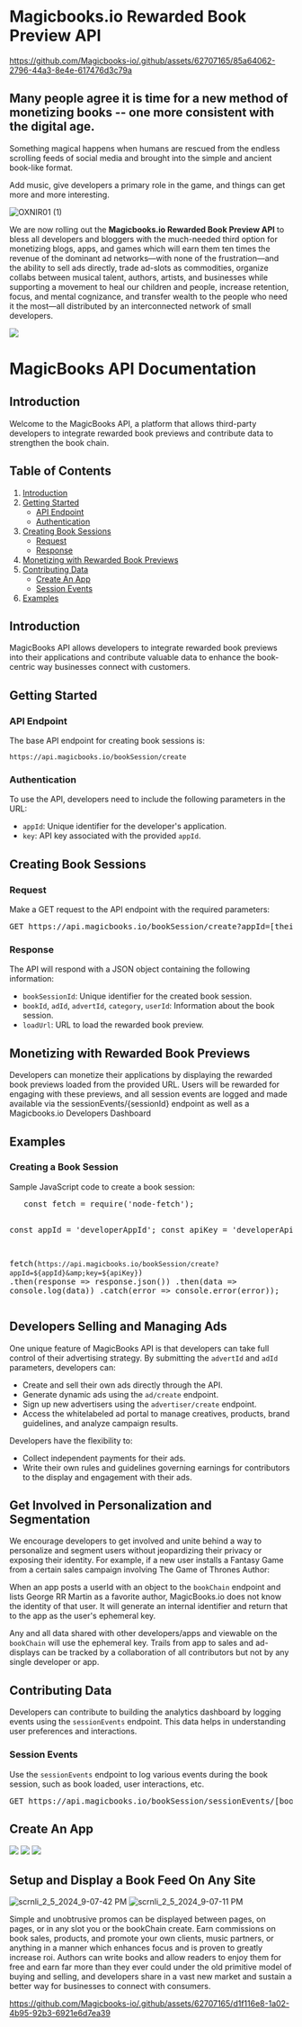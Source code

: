 <h1><b>Magicbooks.io Rewarded Book Preview API</b></h1>

https://github.com/Magicbooks-io/.github/assets/62707165/85a64062-2796-44a3-8e4e-617476d3c79a

<h2>Many people agree it is time for a new method of monetizing books -- one more consistent with the digital age.</h2>

<p>Something magical happens when humans are rescued from the endless scrolling feeds of social media and brought into the simple and ancient book-like format.</p>
<p>Add music, give developers a primary role in the game, and things can get more and more interesting.</p>

![OXNIR01 (1)](https://github.com/Magicbooks-io/.github/assets/62707165/c3e1beed-6fe5-4b73-a1b7-1719e84a9bad)


<p>We are now rolling out the <b>Magicbooks.io Rewarded Book Preview API</b> to bless all developers and bloggers with the much-needed third option for monetizing blogs, apps, and games which will earn them ten times the revenue of the dominant ad networks—with none of the frustration—and the ability to sell ads directly, trade ad-slots as commodities, organize collabs between musical talent, authors, artists, and businesses while supporting a movement to heal our children and people, increase retention, focus, and mental cognizance, and transfer wealth to the people who need it the most—all distributed by an interconnected network of small developers.</p>

<img src="https://github.com/Magicbooks-io/.github/assets/62707165/b0dc6974-9259-46ef-af77-4cc2fa844e65">

 <h1>MagicBooks API Documentation</h1>

<h2>Introduction</h2>
<p>Welcome to the MagicBooks API, a platform that allows third-party developers to integrate rewarded book previews and contribute data to strengthen the book chain.</p>

<h2>Table of Contents</h2>
    <ol>
        <li><a href="#introduction">Introduction</a></li>
        <li><a href="#getting-started">Getting Started</a>
            <ul>
                <li><a href="#api-endpoint">API Endpoint</a></li>
                <li><a href="#authentication">Authentication</a></li>
            </ul>
        </li>
        <li><a href="#creating-book-sessions">Creating Book Sessions</a>
            <ul>
                <li><a href="#request">Request</a></li>
                <li><a href="#response">Response</a></li>
            </ul>
        </li>
        <li><a href="#monetizing-with-rewarded-book-previews">Monetizing with Rewarded Book Previews</a></li>
        <li><a href="#contributing-data">Contributing Data</a>
            <ul>
                <li><a href="#create-an-app">Create An App</a></li>
                <li><a href="#session-events">Session Events</a></li>
            </ul>
        </li>
        <li><a href="#examples">Examples</a></li>
    </ol>

 <h2>Introduction</h2>
 <p>MagicBooks API allows developers to integrate rewarded book previews into their applications and contribute valuable data to enhance the book-centric way businesses connect with customers.</p>

 <h2>Getting Started</h2>
 <h3>API Endpoint</h3>
 <p>The base API endpoint for creating book sessions is:</p>
 <code>https://api.magicbooks.io/bookSession/create</code>

 <h3>Authentication</h3>
    <p>To use the API, developers need to include the following parameters in the URL:</p>
    <ul>
        <li><code>appId</code>: Unique identifier for the developer's application.</li>
        <li><code>key</code>: API key associated with the provided <code>appId</code>.</li>
    </ul>

<h2>Creating Book Sessions</h2>
    <h3>Request</h3>
    <p>Make a GET request to the API endpoint with the required parameters:</p>
    <pre>GET https://api.magicbooks.io/bookSession/create?appId=[theirAppId-string]&amp;key=[theirApiKey]</pre>

 <h3>Response</h3>
    <p>The API will respond with a JSON object containing the following information:</p>
    <ul>
        <li><code>bookSessionId</code>: Unique identifier for the created book session.</li>
        <li><code>bookId</code>, <code>adId</code>, <code>advertId</code>, <code>category</code>, <code>userId</code>: Information about the book session.</li>
        <li><code>loadUrl</code>: URL to load the rewarded book preview.</li>
    </ul>

 <h2>Monetizing with Rewarded Book Previews</h2>
    <p>Developers can monetize their applications by displaying the rewarded book previews loaded from the provided URL. Users will be rewarded for engaging with these previews, and all session events are logged and made available via the sessionEvents/{sessionId} endpoint as well as a Magicbooks.io Developers Dashboard</p>

 <h2>Examples</h2>
    <h3>Creating a Book Session</h3>
    <p>Sample JavaScript code to create a book session:</p>
    <pre>
   const fetch = require('node-fetch');

   const appId = 'developerAppId';
        const apiKey = 'developerApiKey';

   fetch(`https://api.magicbooks.io/bookSession/create?appId=${appId}&amp;key=${apiKey}`)
        .then(response =&gt; response.json())
            .then(data =&gt; console.log(data))
            .catch(error =&gt; console.error(error));
    </pre>

  <h2>Developers Selling and Managing Ads</h2>
    <p>One unique feature of MagicBooks API is that developers can take full control of their advertising strategy. By submitting the <code>advertId</code> and <code>adId</code> parameters, developers can:</p>
    <ul>
        <li>Create and sell their own ads directly through the API.</li>
        <li>Generate dynamic ads using the <code>ad/create</code> endpoint.</li>
        <li>Sign up new advertisers using the <code>advertiser/create</code> endpoint.</li>
        <li>Access the whitelabeled ad portal to manage creatives, products, brand guidelines, and analyze campaign results.</li>
    </ul>
    <p>Developers have the flexibility to:</p>
    <ul>
        <li>Collect independent payments for their ads.</li>
        <li>Write their own rules and guidelines governing earnings for contributors to the display and engagement with their ads.</li>
    </ul>

  <h2>Get Involved in Personalization and Segmentation</h2>
    <p>We encourage developers to get involved and unite behind a way to personalize and segment users without jeopardizing their privacy or exposing their identity. For example, if a new user installs a Fantasy Game from a certain sales campaign involving The Game of Thrones Author:</p>
    <p>When an app posts a userId with an object to the <code>bookChain</code> endpoint and lists George RR Martin as a favorite author, MagicBooks.io does not know the identity of that user. It will generate an internal identifier and return that to the app as the user's ephemeral key.</p>
    <p>Any and all data shared with other developers/apps and viewable on the <code>bookChain</code> will use the ephemeral key. Trails from app to sales and ad-displays can be tracked by a collaboration of all contributors but not by any single developer or app.</p>

   <h2>Contributing Data</h2>
    <p>Developers can contribute to building the analytics dashboard by logging events using the <code>sessionEvents</code> endpoint. This data helps in understanding user preferences and interactions.</p>

   <h3>Session Events</h3>
    <p>Use the <code>sessionEvents</code> endpoint to log various events during the book session, such as book loaded, user interactions, etc.</p>
    <pre>GET https://api.magicbooks.io/bookSession/sessionEvents/[bookSessionId]</pre>

   <h2>Create An App</h2>

   <img src="https://github.com/Magicbooks-io/.github/assets/62707165/6bacc4d0-157f-4103-87f2-545b627c54e8">

   <img src="https://github.com/Magicbooks-io/.github/assets/62707165/91e68215-29a4-424d-b616-9bbb75181764">
   
   





  <img src="https://github.com/Magicbooks-io/.github/assets/62707165/e5168989-c7f3-428f-bd8b-88fc505a291e">

  <h2>Setup and Display a Book Feed On Any Site</h2>

  ![scrnli_2_5_2024_9-07-42 PM](https://github.com/Magicbooks-io/.github/assets/62707165/c678a2d2-c731-42c9-be7b-70dd60353b16)
  ![scrnli_2_5_2024_9-07-11 PM](https://github.com/Magicbooks-io/.github/assets/62707165/e23fdbc2-c9c6-4be5-9ca5-54814994d8eb)

  <p>Simple and unobtrusive promos can be displayed between pages, on pages, or in any slot you or the bookChain create.  Earn commissions on book sales, products, and promote your own clients, music partners, or anything in a manner which enhances focus and is proven to greatly increase roi. Authors can write books and allow readers to enjoy them for free and earn far more than they ever could under the old primitive model of buying and selling, and developers share in a vast new market and sustain a better way for businesses to connect with consumers.<p>

  

https://github.com/Magicbooks-io/.github/assets/62707165/d1f116e8-1a02-4b95-92b3-6921e6d7ea39







  

  







<!--



<h1><b>Magicbooks.io Rewarded Book Preview API</b></h1>
<p>Something magical happens when humans are rescued from the endless scrolling feeds of social media and brought into the simple and ancient book-like format(only with music, too).</p>
<p>Yes, Magicbooks are not complicated or technically dazzling, but simple.  And that is the true power of them. You may not have heard of them, but people are spending hours in the internal app webviews of Facebook, Instagram, and anywhere else they are displayed and enjoyed; and our core group of initial advertisers have realized the book-centric format solves the 'scanning-rather-than-reading' problem and is well on it's way to curing the tech-fatigue all people feel and sense -- the one which has caused the largest ad networks to resort to criminal 'self-clicking' functions in order to hide from businesses the fact that their method of advertising, where people are reeled in with a false pretense, blocked from the content they wanted to see due to an annoying popup -- which also forever sealed a negative association with the name or product on the ad -- <em>is dead</em>.</p>
<p>And books are on the rise - yes, books.  They are valuable to read, but they also aggregate into an ecosystem for digital advertising which overwhelmingly dwarfs the distracted and merely scannable social feed.  Books, like abandoned billboards lining the curbs of the information superhighway, are always watched and loved, and completely user-driven.  And the people and businesses who help to rescue the world from empty and redundant promotion will be household names quite different from the current ones, because they will be known to have chosen a decentralzed, creator-first economic model over the large and ever oppressive corporations.  And every reader knows that Magicbooks.io does not earn any money from advertising -- it all goes to the creators of the content and the developers who help to make Magicbooks as familiar to the world as the old black and white comic strips, where authors and creators do not promote just any business but truly allow others to experience their sincere admiration for a member of their close network - the true human beings running small businesses and generatiing life-long consumer loyalty.</p>

<p>On December 1st, the Magicbooks.io Rewarded Book Preview API will go public and bless all developers and bloggers with the much-needed third option for monetising blogs, apps, and games which will earn them ten-times the revenue of the dominant ad networks -- with none of the frustration -- and the ability to sell ads directly, trade ad-slots as commodities(what do you think you could get for the slots between the chapters of a new Stephan King novel? - and how much will the value go up when the movie comes out or the ROI breaks records?), organize collabs between musical talent and authors and artists, and be a part of a movement to heal our children and people, increase retention, focus, and mental cognizance, and transfer wealth to the people who need it the most -- all distributed by an inter-connected network of small developers.<p>  
<img src="https://github.com/Magicbooks-io/.github/assets/62707165/b0dc6974-9259-46ef-af77-4cc2fa844e65">
<h1>MagicBooks API Documentation</h1>

  <h2>Introduction</h2>
  <p>Welcome to the MagicBooks API, a platform that allows third-party developers to integrate rewarded book previews and contribute data to strengthen the book chain.</p>

  <h2>Table of Contents</h2>
  <ol>
    <li><a href="#introduction">Introduction</a></li>
    <li><a href="#getting-started">Getting Started</a>
      <ul>
        <li><a href="#api-endpoint">API Endpoint</a></li>
        <li><a href="#authentication">Authentication</a></li>
      </ul>
    </li>
    <li><a href="#creating-book-sessions">Creating Book Sessions</a>
      <ul>
        <li><a href="#request">Request</a></li>
        <li><a href="#response">Response</a></li>
      </ul>
    </li>
    <li><a href="#monetizing-with-rewarded-book-previews">Monetizing with Rewarded Book Previews</a></li>
    <li><a href="#contributing-data">Contributing Data</a>
      <ul>
        <li><a href="#analytics-dashboard">Analytics Dashboard</a></li>
        <li><a href="#session-events">Session Events</a></li>
      </ul>
    </li>
    <li><a href="#examples">Examples</a></li>
   
  </ol>

  #Introduction
  <p>MagicBooks API allows developers to integrate rewarded book previews into their applications and contribute valuable data to enhance the book-centric way businesses connect with customers.</p>

  #Getting Started
  <h3>API Endpoint</h3>
  <p>The base API endpoint for creating book sessions is:</p>
  <code>https://api.magicbooks.io/bookSession/create</code>

#Authentication
  <p>To use the API, developers need to include the following parameters in the URL:</p>
  <ul>
    <li><code>appId</code>: Unique identifier for the developer's application.</li>
    <li><code>key</code>: API key associated with the provided <code>appId</code>.</li>
  </ul>

#Creating Book Sessions

  <h3>Request</h3>
  <p>Make a GET request to the API endpoint with the required parameters:</p>
  <pre>GET https://api.magicbooks.io/bookSession/create?appId=[theirAppId-string]&amp;key=[theirApiKey]</pre>

  <h3>Response</h3>
  <p>The API will respond with a JSON object containing the following information:</p>
  <ul>
    <li><code>bookSessionId</code>: Unique identifier for the created book session.</li>
    <li><code>bookId</code>, <code>adId</code>, <code>advertId</code>, <code>category</code>, <code>userId</code>: Information about the book session.</li>
    <li><code>loadUrl</code>: URL to load the rewarded book preview.</li>
  </ul>

  <h2>#Monetizing with Rewarded Book Previews</h2>
  <p>Developers can monetize their applications by displaying the rewarded book previews loaded from the provided URL. Users will be rewarded for engaging with these previews, and all sessionEvents are logged and made available via the sessionEvents/{sessionId} endpoint as well as a Magicbooks.io Developers Dashboard</p>

 

  

 #Examples

  <h3>Creating a Book Session</h3>
  <p>Sample JavaScript code to create a book session:</p>
  <pre>
    const fetch = require('node-fetch');

    const appId = 'developerAppId';
    const apiKey = 'developerApiKey';

    fetch(`https://api.magicbooks.io/bookSession/create?appId=${appId}&amp;key=${apiKey}`)
      .then(response =&gt; response.json())
      .then(data =&gt; console.log(data))
      .catch(error =&gt; console.error(error));
  </pre>

#Developers Selling and Managing Ads

  <p>One unique feature of MagicBooks API is that developers can take full control of their advertising strategy. By submitting the <code>advertId</code> and <code>adId</code> parameters, developers can:</p>

  <ul>
    <li>Create and sell their own ads directly through the API.</li>
    <li>Generate dynamic ads using the <code>ad/create</code> endpoint.</li>
    <li>Sign up new advertisers using the <code>advertiser/create</code> endpoint.</li>
    <li>Access the whitelabeled ad portal to manage creatives, products, brand guidelines, and analyze campaign results.</li>
  </ul>

  <p>Developers have the flexibility to:</p>

  <ul>
    <li>Collect independent payments for their ads.</li>
    <li>Write their own rules and guidelines governing earnings for contributors to the display and engagement with their ads.</li>
  </ul>


  <h2>Get Involved in Personalization and Segmentation</h2>

  <p>We encourage developers to get involved and unite behind a way to personalize and segment users without jeopardizing their privacy or exposing their identity. For example, if a new user installs a Fantasy Game from a certain sales campaign involving The Game of Thrones Author:</p>

  <p>When an app posts a userId with an object to the <code>bookChain</code> endpoint and lists George RR Martin as a favorite author, MagicBooks.io does not know the identity of that user. It will generate an internal identifier and return that to the app as the user's ephemeral key.</p>

  <p>Any and all data shared with other developers/apps and viewable on the <code>bookChain</code> will use the ephemeral key. Trails from app to sales and ad-displays can be tracked by a collaboration of all contributors but not by any single developer or app.</p>

 #Contributing Data
 
  <p>Developers can contribute to building the analytics dashboard by logging events using the <code>sessionEvents</code> endpoint. This data helps in understanding user preferences and interactions.</p>

  #Session Events
  <p>Use the <code>sessionEvents</code> endpoint to log various events during the book session, such as book loaded, user interactions, etc.</p>
  <pre>GET https://api.magicbooks.io/bookSession/sessionEvents/[bookSessionId]</pre>


#Analytics Dashboard
</body>
</html>



![Untitled design - 2023-11-11T220241 282](https://github.com/Magicbooks-io/.github/assets/62707165/6bacc4d0-157f-4103-87f2-545b627c54e8)
-->


